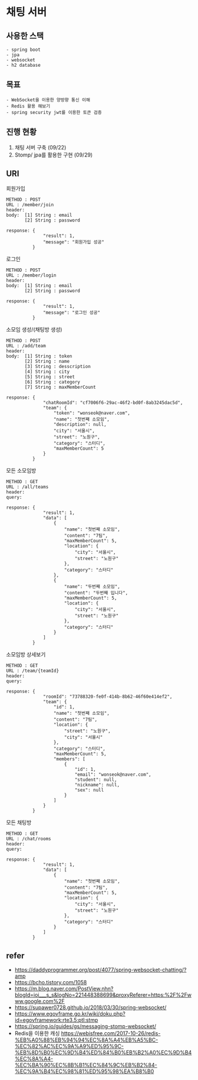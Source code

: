 # 채팅 서버 

## 사용한 스택
    - spring boot
    - jpa
    - websocket
    - h2 database
   
## 목표 
    - WebSocket을 이용한 양방향 통신 이해
    - Redis 활용 해보기
    - spring security jwt를 이용한 토큰 검증
   
## 진행 현황
1. 채팅 서버 구축  (09/22) 
2. Stomp/ jpa를 활용한 구현 (09/29)

## URI
회원가입
    
    METHOD : POST
    URL : /member/join
    header: 
    body:  [1] String : email
           [2] String : password
           
    response: {
                  "result": 1,
                  "message": "회원가입 성공"
              }
로그인
    
    METHOD : POST
    URL : /member/login
    header: 
    body:  [1] String : email
           [2] String : password
           
    response: {
                  "result": 1,
                  "message": "로그인 성공"
              }
              
소모임 생성/(채팅방 생성)

    METHOD : POST
    URL : /add/team
    header: 
    body:  [1] String : token
           [2] String : name
           [3] String : desscription
           [4] String : city
           [5] String : street
           [6] String : category
           [7] String : maxMemberCount 
           
    response: {
                  "chatRoomId": "cf7006f6-29ac-46f2-bd0f-8ab3245dac5d",
                  "team": {
                      "token": "wonseok@naver.com",
                      "name": "첫번째 소모임",
                      "description": null,
                      "city": "서울시",
                      "street": "노원구",
                      "category": "스터디",
                      "maxMemberCount": 5
                  }
              }

모든 소모임방

    METHOD : GET
    URL : /all/teams
    header: 
    query:
           
    response: {
                  "result": 1,
                  "data": [
                      {
                          "name": "첫번째 소모임",
                          "content": "7팀",
                          "maxMemberCount": 5,
                          "location": {
                              "city": "서울시",
                              "street": "노원구"
                          },
                          "category": "스터디"
                      },
                      {
                          "name": "두번째 소모임",
                          "content": "두번째 입니다",
                          "maxMemberCount": 5,
                          "location": {
                              "city": "서울시",
                              "street": "노원구"
                          },
                          "category": "스터디"
                      }     
                  ]
              }

소모임방 상세보기

    METHOD : GET
    URL : /team/{teamId}
    header: 
    query:
           
    response: {
                  "roomId": "73788320-fe0f-414b-8b62-46f60e414ef2",
                  "team": {
                      "id": 1,
                      "name": "첫번째 소모임",
                      "content": "7팀",
                      "location": {
                          "street": "노원구",
                          "city": "서울시"
                      },
                      "category": "스터디",
                      "maxMemberCount": 5,
                      "members": [
                          {
                              "id": 1,
                              "email": "wonseok@naver.com",
                              "student": null,
                              "nickname": null,
                              "sex": null
                          }
                      ]
                  }
              }

모든 채팅방

    METHOD : GET
    URL : /chat/rooms
    header: 
    query:
           
    response: {
                  "result": 1,
                  "data": [
                      {
                          "name": "첫번째 소모임",
                          "content": "7팀",
                          "maxMemberCount": 5,
                          "location": {
                              "city": "서울시",
                              "street": "노원구"
                          },
                          "category": "스터디"
                      }
                  ]
              }

## refer
- https://daddyprogrammer.org/post/4077/spring-websocket-chatting/?amp
- https://bcho.tistory.com/1058
- https://m.blog.naver.com/PostView.nhn?blogId=ioi___s_s&logNo=221448388699&proxyReferer=https:%2F%2Fwww.google.com%2F
- https://supawer0728.github.io/2018/03/30/spring-websocket/
- https://www.egovframe.go.kr/wiki/doku.php?id=egovframework:rte3.5:ptl:stmp
- https://spring.io/guides/gs/messaging-stomp-websocket/
- Redis을 이용한 캐싱
https://webisfree.com/2017-10-26/redis-%EB%A0%88%EB%94%94%EC%8A%A4%EB%A5%BC-%EC%82%AC%EC%9A%A9%ED%95%9C-%EB%8D%B0%EC%9D%B4%ED%84%B0%EB%B2%A0%EC%9D%B4%EC%8A%A4-%EC%BA%90%EC%8B%B1%EC%84%9C%EB%B2%84-%EC%9A%B4%EC%98%81%ED%95%98%EA%B8%B0